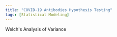 ```yaml
---
title: "COVID-19 Antibodies Hypothesis Testing"
tags: [Statistical Modeling]
---
```


Welch's Analysis of Variance